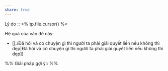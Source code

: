 ```yaml
---
share: true
---
```

Lý do :: <% tp.file.cursor() %>

Hệ quả của vấn đề này:
- [[./Đã hỏi và có chuyện gì thì người ta phải giải quyết liền nếu không thì dẹp|Đã hỏi và có chuyện gì thì người ta phải giải quyết liền nếu không thì dẹp]]


%%
Giải pháp gợi ý:: 
%%

